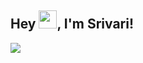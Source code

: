 ## Hey <img src="https://github.com/TheDudeThatCode/TheDudeThatCode/blob/master/Assets/Hi.gif" width="29px">, I'm Srivari!
![](https://komarev.com/ghpvc/?username=Srivari07&label=visitors)

